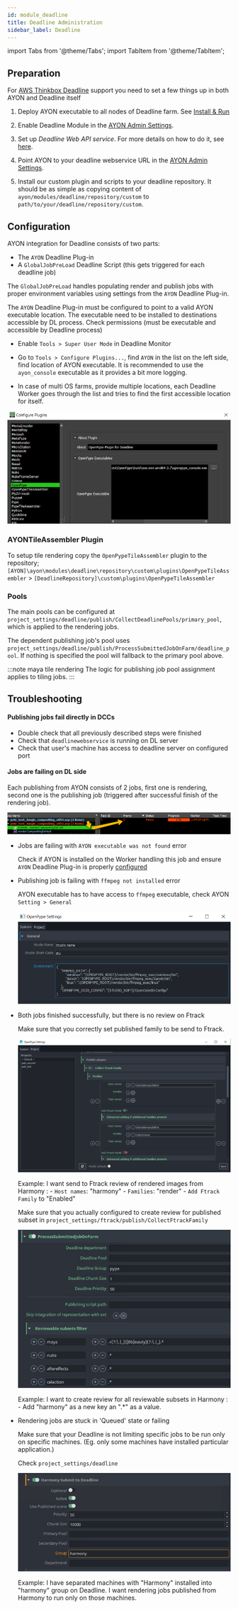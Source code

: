 ```yaml
---
id: module_deadline
title: Deadline Administration
sidebar_label: Deadline
---
```


import Tabs from '@theme/Tabs';
import TabItem from '@theme/TabItem';


## Preparation

For [AWS Thinkbox Deadline](https://www.awsthinkbox.com/deadline) support you need to set a few things up in both AYON and Deadline itself

1. Deploy AYON executable to all nodes of Deadline farm. See [Install & Run](admin_use.md)

2. Enable Deadline Module in the [AYON Admin Settings](admin_settings_system.md#deadline).

3. Set up *Deadline Web API service*. For more details on how to do it, see [here](https://docs.thinkboxsoftware.com/products/deadline/10.1/1_User%20Manual/manual/web-service.html).

4. Point AYON to your deadline webservice URL in the [AYON Admin Settings](admin_settings_system.md#deadline).

5. Install our custom plugin and scripts to your deadline repository. It should be as simple as copying content of `ayon/modules/deadline/repository/custom` to `path/to/your/deadline/repository/custom`.


## Configuration

AYON integration for Deadline consists of two parts:

- The `AYON` Deadline Plug-in
- A `GlobalJobPreLoad` Deadline Script (this gets triggered for each deadline job)

The `GlobalJobPreLoad` handles populating render and publish jobs with proper environment variables using settings from the `AYON` Deadline Plug-in.

The `AYON` Deadline Plug-in must be configured to point to a valid AYON executable location. The executable need to be installed to
destinations accessible by DL process. Check permissions (must be executable and accessible by Deadline process)

- Enable `Tools > Super User Mode` in Deadline Monitor

- Go to `Tools > Configure Plugins...`, find `AYON` in the list on the left side, find location of AYON
executable. It is recommended to use the `ayon_console` executable as it provides a bit more logging.

- In case of multi OS farms, provide multiple locations, each Deadline Worker goes through the list and tries to find the first accessible
 location for itself.

![Configure plugin](assets/deadline_configure_plugin.png)

### AYONTileAssembler Plugin
To setup tile rendering copy the `OpenPypeTileAssembler` plugin to the repository;
`[AYON]\ayon\modules\deadline\repository\custom\plugins\OpenPypeTileAssembler` > `[DeadlineRepository]\custom\plugins\OpenPypeTileAssembler`

### Pools

The main pools can be configured at `project_settings/deadline/publish/CollectDeadlinePools/primary_pool`, which is applied to the rendering jobs.

The dependent publishing job's pool uses `project_settings/deadline/publish/ProcessSubmittedJobOnFarm/deadline_pool`. If nothing is specified the pool will fallback to the primary pool above.

:::note maya tile rendering
The logic for publishing job pool assignment applies to tiling jobs.
:::

## Troubleshooting

#### Publishing jobs fail directly in DCCs

- Double check that all previously described steps were finished
- Check that `deadlinewebservice` is running on DL server
- Check that user's machine has access to deadline server on configured port

#### Jobs are failing on DL side

Each publishing from AYON consists of 2 jobs, first one is rendering, second one is the publishing job (triggered after successful finish of the rendering job).

![Jobs in DL](assets/deadline_fail.png)

- Jobs are failing with `AYON executable was not found` error

    Check if AYON is installed on the Worker handling this job and ensure `AYON` Deadline Plug-in is properly [configured](#configuration)


- Publishing job is failing with `ffmpeg not installed` error

    AYON executable has to have access to `ffmpeg` executable, check AYON `Setting > General`

    ![FFmpeg setting](assets/ffmpeg_path.png)

- Both jobs finished successfully, but there is no review on Ftrack

    Make sure that you correctly set published family to be send to Ftrack.

    ![Ftrack Family](assets/ftrack/ftrack-collect-main.png)

    Example: I want send to Ftrack review of rendered images from Harmony :
        - `Host names`: "harmony"
        - `Families`: "render"
        - `Add Ftrack Family` to "Enabled"

    Make sure that you actually configured to create review for published subset in `project_settings/ftrack/publish/CollectFtrackFamily`

    ![Ftrack Family](assets/deadline_review.png)

    Example: I want to create review for all reviewable subsets in Harmony :
      - Add "harmony" as a new key an ".*" as a value.


- Rendering jobs are stuck in 'Queued' state or failing

    Make sure that your Deadline is not limiting specific jobs to be run only on specific machines. (Eg. only some machines have installed particular application.)

    Check `project_settings/deadline`

    ![Deadline group](assets/deadline_group.png)

    Example: I have separated machines with "Harmony" installed into "harmony" group on Deadline. I want rendering jobs published from Harmony to run only on those machines.
